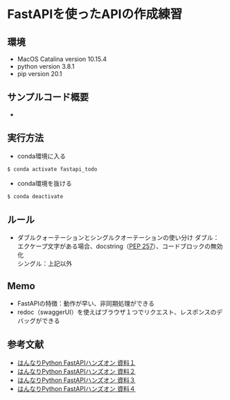FastAPIを使ったAPIの作成練習
====

## 環境
- MacOS Catalina version 10.15.4
- python version 3.8.1
- pip version 20.1  

## サンプルコード概要
- 

## 実行方法  
- conda環境に入る
```bash
$ conda activate fastapi_todo
```
- conda環境を抜ける
```bash
$ conda deactivate
```
## ルール
- ダブルクォーテーションとシングルクオーテーションの使い分け
ダブル： エクケープ文字がある場合、docstring（[PEP 257](https://www.python.org/dev/peps/pep-0257/)）、コードブロックの無効化  
シングル：上記以外

## Memo
- FastAPIの特徴：動作が早い、非同期処理ができる
- redoc（swaggerUI）を使えばブラウザ１つでリクエスト、レスポンスのデバッグができる  
						   
## 参考文献   
- [はんなりPython FastAPIハンズオン 資料１](https://scrapbox.io/PythonOsaka/FastAPI_%E3%81%A7RESTful_Web%E3%82%B5%E3%83%BC%E3%83%93%E3%82%B9%E3%81%AE%E5%AE%9F%E8%A3%85_Part1)
- [はんなりPython FastAPIハンズオン 資料２](https://scrapbox.io/PythonOsaka/FastAPI_%E3%81%A7RESTful_Web%E3%82%B5%E3%83%BC%E3%83%93%E3%82%B9%E3%81%AE%E5%AE%9F%E8%A3%85_Part2)					
- [はんなりPython FastAPIハンズオン 資料３](https://scrapbox.io/PythonOsaka/FastAPI%E3%81%A7Web%E3%82%B5%E3%83%BC%E3%83%93%E3%82%B9%E3%82%92%E4%BF%9D%E8%AD%B7%E3%81%97%E3%81%A6%E3%81%BF%E3%82%8B)
- [はんなりPython FastAPIハンズオン 資料４](https://scrapbox.io/PythonOsaka/FastAPI%E3%81%A8SQLAlchemy_%E3%81%AB%E3%82%88%E3%82%8BWeb%E3%82%B5%E3%83%BC%E3%83%93%E3%82%B9%E3%81%AE%E5%AE%9F%E8%A3%85)
